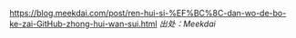 https://blog.meekdai.com/post/ren-hui-si-%EF%BC%8C-dan-wo-de-bo-ke-zai-GitHub-zhong-hui-wan-sui.html
                                                                                                                                                                                      _出处：Meekdai_
